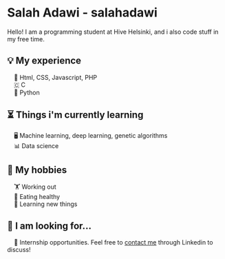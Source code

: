 # Salah Adawi - salahadawi
Hello! I am a programming student at Hive Helsinki, and i also code stuff in my free time.

## 💡 My experience
&nbsp;&nbsp;&nbsp;&nbsp;📃 Html, CSS, Javascript, PHP<br />
&nbsp;&nbsp;&nbsp;&nbsp;🇨 C<br />
&nbsp;&nbsp;&nbsp;&nbsp;🐍 Python<br />

## ⏳ Things i'm currently learning
&nbsp;&nbsp;&nbsp;&nbsp;🖥️ Machine learning, deep learning, genetic algorithms<br />
&nbsp;&nbsp;&nbsp;&nbsp;📊 Data science<br />

## 🏓 My hobbies
&nbsp;&nbsp;&nbsp;&nbsp;🏋️ Working out<br />
&nbsp;&nbsp;&nbsp;&nbsp;🍏 Eating healthy<br />
&nbsp;&nbsp;&nbsp;&nbsp;📖 Learning new things<br />

## 📅 I am looking for...
&nbsp;&nbsp;&nbsp;&nbsp;🏢 Internship opportunities. Feel free to [contact me](https://www.linkedin.com/in/salah-adawi/) through Linkedin to discuss! 
